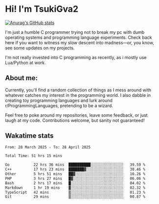 # Hi! I'm TsukiGva2

[![Anurag's GitHub stats](https://github-readme-stats.vercel.app/api?username=tsukigva2&theme=gruvbox&show_icons=true)](https://github.com/anuraghazra/github-readme-stats)

I'm just a humble C programmer trying not to break my pc with dumb operating systems and programming language experiments. Check back here if you want to witness my slow descent into madness—or, you know, see some updates on my projects.

I'm not really invested into C programming as recently, as i mostly use Lua/Python at work.

## About me:

Currently, you'll find a random collection of things as I mess around with whatever catches my interest in the programming world. I also dabble in creating toy programming languages and lurk around r/ProgrammingLanguages, pretending to be a wizard.

Feel free to poke around my repositories, leave some feedback, or just laugh at my code. Contributions welcome, but sanity not guaranteed!


## Wakatime stats
<!--START_SECTION:waka-->

```txt
From: 28 March 2025 - To: 28 April 2025

Total Time: 51 hrs 15 mins

Go           22 hrs 36 mins  ██████████░░░░░░░░░░░░░░░   39.59 %
C++          17 hrs 23 mins  ███████▓░░░░░░░░░░░░░░░░░   30.46 %
Other        5 hrs 51 mins   ██▓░░░░░░░░░░░░░░░░░░░░░░   10.26 %
PHP          3 hrs 27 mins   █▓░░░░░░░░░░░░░░░░░░░░░░░   06.06 %
Bash         2 hrs 17 mins   █░░░░░░░░░░░░░░░░░░░░░░░░   04.02 %
Markdown     1 hr 19 mins    ▓░░░░░░░░░░░░░░░░░░░░░░░░   02.32 %
TypeScript   42 mins         ▒░░░░░░░░░░░░░░░░░░░░░░░░   01.23 %
Git          29 mins         ▒░░░░░░░░░░░░░░░░░░░░░░░░   00.87 %
```

<!--END_SECTION:waka-->
